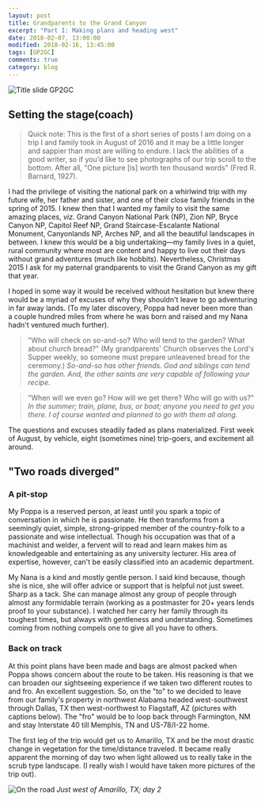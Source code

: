 ```yaml
---
layout: post
title: Grandparents to the Grand Canyon
excerpt: "Part I: Making plans and heading west"
date: 2018-02-07, 13:00:00
modified: 2018-02-16, 13:45:00
tags: [GP2GC]
comments: true
category: blog
---
```


![Title slide GP2GC](aldridgecaleb.github.io/images/images/GP2GC/GP2GC.png)

## Setting the stage(coach)

> Quick note: This is the first of a short series of posts I am doing on a trip I and family took in August of 2016 and it may be a little longer and sappier than most are willing to endure. I lack the abilities of a good writer, so if you'd like to see photographs of our trip scroll to the bottom. After all, "One picture [is] worth ten thousand words" (Fred R. Barnard, 1927).

I had the privilege of visiting the national park on a whirlwind trip with my future wife, her father and sister, and one of their close family friends in the spring of 2015. I knew then that I wanted my family to visit the same amazing places, _viz._ Grand Canyon National Park (NP), Zion NP, Bryce Canyon NP, Capitol Reef NP, Grand Staircase-Escalante National Monument, Canyonlands NP, Arches NP, and all the beautiful landscapes in between. I knew this would be a big undertaking—my family lives in a quiet, rural community where most are content and happy to live out their days without grand adventures (much like hobbits). Nevertheless, Christmas 2015 I ask for my paternal grandparents to visit the Grand Canyon as my gift that year.

I hoped in some way it would be received without hesitation but knew there would be a myriad of excuses of why they shouldn't leave to go adventuring in far away lands. (To my later discovery, Poppa had never been more than a couple hundred miles from where he was born and raised and my Nana hadn't ventured much further).

> "Who will check on so-and-so? Who will tend to the garden? What about church bread?" (My grandparents' Church observes the Lord's Supper weekly, so someone must prepare unleavened bread for the ceremony.)
_So-and-so has other friends. God and siblings can tend the garden. And, the other saints are very capable of following your recipe._

> "When will we even go? How will we get there? Who will go with us?"
_In the summer; train, plane, bus, or boat; anyone you need to get you there. I of course wanted and planned to go with them all along._

The questions and excuses steadily faded as plans materialized. First week of August, by vehicle, eight (sometimes nine) trip-goers, and excitement all around.

## "Two roads diverged"

### A pit-stop
My Poppa is a reserved person, at least until you spark a topic of conversation in which he is passionate. He then transforms from a seemingly quiet, simple, strong-gripped member of the country-folk to a passionate and wise intellectual. Though his occupation was that of a machinist and welder, a fervent will to read and learn makes him as knowledgeable and entertaining as any university lecturer. His area of expertise, however, can't be easily classified into an academic department.

My Nana is a kind and mostly gentle person. I said kind because, though she is nice, she will offer advice or support that is helpful not just sweet. Sharp as a tack. She can manage almost any group of people through almost any formidable terrain (working as a postmaster for 20+ years lends proof to your substance). I watched her carry her family through its toughest times, but always with gentleness and understanding. Sometimes coming from nothing compels one to give all you have to others.

### Back on track

At this point plans have been made and bags are almost packed when Poppa shows concern about the route to be taken. His reasoning is that we can broaden our sightseeing experience if we taken two different routes to and fro. An excellent suggestion. So, on the "to" to we decided to leave from our family's property in northwest Alabama headed west-southwest through Dallas, TX then west-northwest to Flagstaff, AZ (pictures with captions below). The "fro" would be to loop back through Farmington, NM and stay Interstate 40 till Memphis, TN and US-78/I-22 home.

The first leg of the trip would get us to Amarillo, TX and be the most drastic change in vegetation for the time/distance traveled. It became really apparent the morning of day two when light allowed us to really take in the scrub type landscape. (I really wish I would have taken more pictures of the trip out).

![On the road](https://github.com/AldridgeCaleb/aldridgecaleb.github.io/images/GP2GC/heading-west.jpg)
*Just west of Amarillo, TX; day 2*
